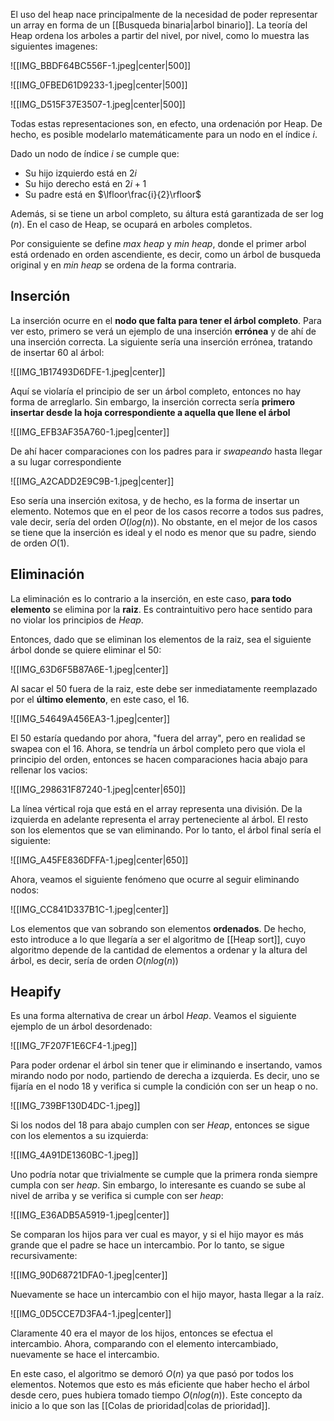 
El uso del heap nace principalmente de la necesidad de poder representar un array en forma de un [[Busqueda binaria|arbol binario]].  La teoría del Heap ordena los arboles a partir del nivel,  por nivel, como lo muestra las siguientes imagenes: 

![[IMG_BBDF64BC556F-1.jpeg|center|500]]


![[IMG_0FBED61D9233-1.jpeg|center|500]]

![[IMG_D515F37E3507-1.jpeg|center|500]]


Todas estas representaciones son, en efecto, una ordenación por Heap. De hecho, es posible modelarlo matemáticamente para un nodo en el índice $i$.  

Dado un nodo de índice $i$ se cumple que: 

- Su hijo izquierdo está en $2i$ 
- Su hijo derecho está en $2i + 1$ 
- Su padre está en $\lfloor\frac{i}{2}\rfloor$ 

Además, si se tiene un arbol completo, su áltura está garantizada de ser $\log(n)$. En el caso de Heap, se ocupará en arboles completos. 

Por consiguiente se define *max heap* y *min heap*, donde el primer arbol está ordenado en orden ascendiente, es decir, como un árbol de busqueda original y en *min heap* se ordena de la forma contraria. 

## Inserción 

La inserción ocurre en el **nodo que falta para tener el árbol completo**. Para ver esto, primero se verá un ejemplo de una inserción **errónea** y de ahí de una inserción correcta. La siguiente sería una inserción errónea, tratando de insertar $60$ al árbol:

![[IMG_1B17493D6DFE-1.jpeg|center]]

Aquí se violaría el principio de ser un árbol completo, entonces no hay forma de arreglarlo. Sin embargo, la inserción correcta sería **primero insertar desde la hoja correspondiente a aquella que llene el árbol** 

![[IMG_EFB3AF35A760-1.jpeg|center]]

De ahí hacer comparaciones con los padres para ir *swapeando* hasta llegar a su lugar correspondiente

![[IMG_A2CADD2E9C9B-1.jpeg|center]]

Eso sería una inserción exitosa, y de hecho, es la forma de insertar un elemento. Notemos que en el peor de los casos recorre a todos sus padres, vale decir, sería del orden $O(log(n))$. No obstante, en el mejor de los casos se tiene que la inserción es ideal y el nodo es menor que su padre, siendo de orden $O(1)$. 

## Eliminación 

La eliminación es lo contrario a la inserción, en este caso, **para todo elemento** se elimina por la **raiz**. Es contraintuitivo pero hace sentido para no violar los principios de *Heap*. 

Entonces, dado que se eliminan los elementos de la raiz, sea el siguiente árbol donde se quiere eliminar el $50$: 

![[IMG_63D6F5B87A6E-1.jpeg|center]]

Al sacar el $50$ fuera de la raiz, este debe ser inmediatamente reemplazado por el **último elemento**, en este caso, el $16$. 

![[IMG_54649A456EA3-1.jpeg|center]]

El $50$ estaría quedando por ahora, "fuera del array", pero en realidad se swapea con el $16$. Ahora, se tendría un árbol completo pero que viola el principio del orden, entonces se hacen comparaciones hacia abajo para rellenar los vacios: 

![[IMG_298631F87240-1.jpeg|center|650]]

La línea vértical roja que está en el array representa una división. De la izquierda en adelante representa el array perteneciente al árbol. El resto son los elementos que se van eliminando. Por lo tanto, el árbol final sería el siguiente: 

![[IMG_A45FE836DFFA-1.jpeg|center|650]]

Ahora, veamos el siguiente fenómeno que ocurre al seguir eliminando nodos: 

![[IMG_CC841D337B1C-1.jpeg|center]]

Los elementos que van sobrando son elementos **ordenados**. De hecho, esto introduce a lo que llegaría a ser el algoritmo de [[Heap sort]], cuyo algoritmo depende de la cantidad de elementos a ordenar y la altura del árbol, es decir, sería de orden $O(nlog(n))$ 

## Heapify 

Es una forma alternativa de crear un árbol *Heap*. Veamos el siguiente ejemplo de un árbol desordenado: 

![[IMG_7F207F1E6CF4-1.jpeg]]

Para poder ordenar el árbol sin tener que ir eliminando e insertando, vamos mirando nodo por nodo, partiendo de derecha a izquierda. Es decir, uno se fijaría en el nodo $18$ y verifica si cumple la condición con ser un heap o no.

![[IMG_739BF130D4DC-1.jpeg]]

Si los nodos del $18$ para abajo cumplen con ser *Heap*, entonces se sigue con los elementos a su izquierda: 

![[IMG_4A91DE1360BC-1.jpeg]]

Uno podría notar que trivialmente se cumple que la primera ronda siempre cumpla con ser *heap*. Sin embargo, lo interesante es cuando se sube al nivel de arriba y se verifica si cumple con ser *heap*: 

![[IMG_E36ADB5A5919-1.jpeg|center]]

Se comparan los hijos para ver cual es mayor, y si el hijo mayor es más grande que el padre se hace un intercambio.  Por lo tanto, se sigue recursivamente: 

![[IMG_90D68721DFA0-1.jpeg|center]]

Nuevamente se hace un intercambio con el hijo mayor, hasta llegar a la raíz. 

![[IMG_0D5CCE7D3FA4-1.jpeg|center]]

Claramente $40$ era el mayor de los hijos, entonces se efectua el intercambio. Ahora, comparando con el elemento intercambiado, nuevamente se hace el intercambio. 

En este caso, el algoritmo se demoró $O(n)$ ya que pasó por todos los elementos. Notemos que esto es más eficiente que haber hecho el árbol desde cero, pues hubiera tomado tiempo $O(nlog(n))$.  Este concepto da inicio a lo que son las [[Colas de prioridad|colas de prioridad]]. 

